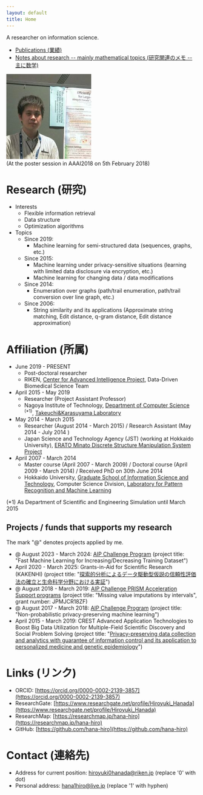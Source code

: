 ```yaml
---
layout: default
title: Home
---
```


A researcher on information science.

-   [Publications (業績)](publications/)
-   [Notes about research --  mainly mathematical topics (研究関連のメモ -- 主に数学)](memo/)

![At the poster session in AAAI2018 on 5th February 2018](photo-aaai2018.jpg)  
(At the poster session in AAAI2018 on 5th February 2018)

# Research (研究)

-   Interests
    -   Flexible information retrieval
    -   Data structure
    -   Optimization algorithms
-   Topics
    -   Since 2019:
        -   Machine learning for semi-structured data (sequences, graphs, etc.)
    -   Since 2015:
        -   Machine learning under privacy-sensitive situations (learning with limited data disclosure via encryption, etc.)
        -   Machine learning for changing data / data modifications
    -   Since 2014:
        -   Enumeration over graphs (path/trail enumeration, path/trail conversion over line graph, etc.)
    -   Since 2006:
        -   String similarity and its applications (Approximate string matching, Edit distance, q-gram distance, Edit distance approximation)

# Affiliation (所属)

-   June 2019 - PRESENT
    -   Post-doctoral researcher
    -   RIKEN, [Center for Advanced Intelligence Project](https://aip.riken.jp/), Data-Driven Biomedical Science Team
-   April 2015 - May 2019
    -   Researcher (Project Assistant Professor)
    -   Nagoya Institute of Technology, [Department of Computer Science](http://www.cs.nitech.ac.jp/) <sup>(\*1)</sup>, [Takeuchi&Karasuyama Laboratory](http://www-als.ics.nitech.ac.jp/)
-   May 2014 - March 2015
    -   Researcher (August 2014 - March 2015) / Research Assistant (May 2014 - July 2014 )
    -   Japan Science and Technology Agency (JST) (working at Hokkaido University), [ERATO Minato Discrete Structure Manipulation System Project](http://web.archive.org/web/20210617055940/http://www-erato.ist.hokudai.ac.jp/)
-   April 2007 - March 2014
    -   Master course (April 2007 - March 2009) / Doctoral course (April 2009 - March 2014) / Received PhD on 30th June 2014
    -   Hokkaido University, [Graduate School of Information Science and Technology](https://www.ist.hokudai.ac.jp/), Computer Science Division, [Laboratory for Pattern Recognition and Machine Learning](http://prml.main.ist.hokudai.ac.jp/)

(\*1) As Department of Scientific and Engineering Simulation until March 2015  

## Projects / funds that supports my research

The mark &quot;@&quot; denotes projects applied by me.

-   @ August 2023 - March 2024: [AIP Challenge Program](https://www.jst.go.jp/kisoken/aip/program/wakate/challenge/list2023.html) (project title: "Fast Machine Learning for Increasing/Decreasing Training Dataset")
-   April 2020 - March 2025: Grants-in-Aid for Scientific Research (KAKENHI) (project title: "[探索的分析によるデータ駆動型仮説の信頼性評価法の確立と生命科学分野における実証](https://kaken.nii.ac.jp/en/grant/KAKENHI-PROJECT-20H00601/)")
-   @ August 2018 - March 2019: [AIP Challenge PRISM Acceleration Support programs](https://www.jst.go.jp/kisoken/aip/program/wakate/prism/index.html) (project title: "Missing value imputations by intervals", grant number: JPMJCR18ZF)
-   @ August 2017 - March 2018: [AIP Challenge Program](https://www.jst.go.jp/kisoken/aip/program/wakate/challenge/list2017.html) (project title: "Non-probabilistic privacy-preserving machine learning")
-   April 2015 - March 2019: CREST Advanced Application Technologies to Boost Big Data Utilization for Multiple-Field Scientific Discovery and Social Problem Solving (project title: "[Privacy-preserving data collection and analytics with guarantee of information control and its application to personalized medicine and genetic epidemiology](https://www.jst.go.jp/kisoken/crest/en/project/1111081/13418089.html)")

# Links (リンク)

-   ORCID: [https://orcid.org/0000-0002-2139-3857](https://orcid.org/0000-0002-2139-3857)
-   ResearchGate: [https://www.researchgate.net/profile/Hiroyuki_Hanada](https://www.researchgate.net/profile/Hiroyuki_Hanada)
-   ResearchMap: [https://researchmap.jp/hana-hiro](https://researchmap.jp/hana-hiro)
-   GitHub: [https://github.com/hana-hiro](https://github.com/hana-hiro)

# Contact (連絡先) 

-   Address for current position: hiroyuki0hanada@riken.jp (replace '0' with dot)
-   Personal address: hana1hiro@live.jp (replace '1' with hyphen)
